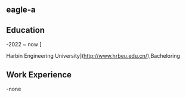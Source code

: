 ## eagle-a



## Education

-2022 ~ now [

Harbin Engineering University](http://www.hrbeu.edu.cn/),Bacheloring





## Work Experience

-none
